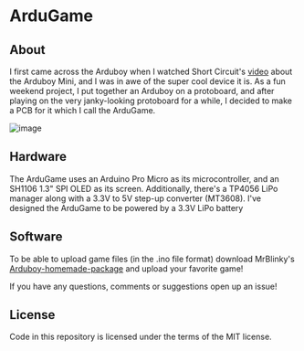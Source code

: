 # ArduGame
## About
I first came across the Arduboy when I watched Short Circuit's [video](https://www.youtube.com/watch?v=R6doWcA6q6Y) about the Arduboy Mini, and I was in awe of the super cool device it is. As a fun weekend project, I put together an Arduboy on a protoboard, and after playing on the very janky-looking protoboard for a while, I decided to make a PCB for it which I call the ArduGame.

![image](https://github.com/abhignay/ArduGame/assets/74813604/6fe9dc16-f9f6-449b-b531-d9b78a6bf016)

## Hardware
The ArduGame uses an Arduino Pro Micro as its microcontroller, and an SH1106 1.3" SPI OLED as its screen. Additionally, there's a TP4056 LiPo manager along with a 3.3V to 5V step-up converter (MT3608). I've designed the ArduGame to be powered by a 3.3V LiPo battery

## Software
To be able to upload game files (in the .ino file format) download MrBlinky's [Arduboy-homemade-package](https://github.com/MrBlinky/Arduboy-homemade-package) and upload your favorite game!

If you have any questions, comments or suggestions open up an issue!

## License

Code in this repository is licensed under the terms of the MIT license.
